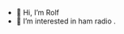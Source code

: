 - 👋 Hi, I’m Rolf
- 👀 I’m interested in ham radio
.

<!---
dl8bag/dl8bag is a ✨ special ✨ repository because its `README.md` (this file) appears on your GitHub profile.
You can click the Preview link to take a look at your changes.
--->
